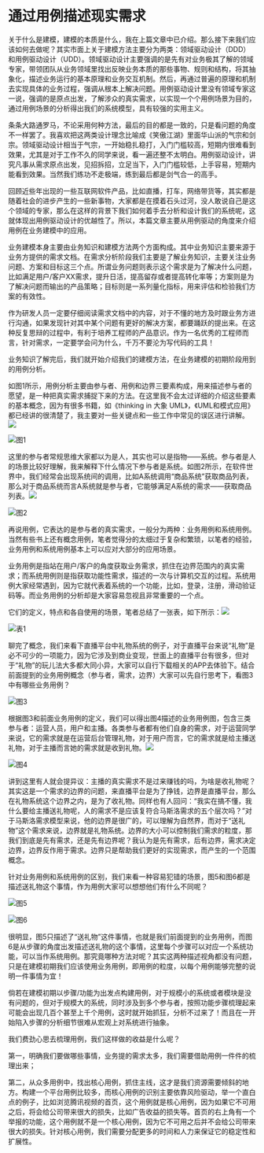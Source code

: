 # 通过用例描述现实需求

关于什么是建模，建模的本质是什么，我在上篇文章中已介绍。那么接下来我们应该如何去做呢？其实市面上关于建模方法主要分为两类：领域驱动设计（DDD）和用例驱动设计（UDD）。领域驱动设计主要强调的是先有对业务极其了解的领域专家，带领团队从业务领域里找出反映业务本质的那些事物、规则和结构，将其抽象化，描述业务运行的基本原理和业务交互机制。然后，再通过普遍的原理和机制去实现具体的业务过程，强调从根本上解决问题。用例驱动设计里没有领域专家这一说，强调的是原点出发，了解涉众的真实需求，以实现一个个用例场景为目的，通过用例场景的分析得出我们的系统模型，具有较强的实用主义。

条条大路通罗马，不论采用何种方法，最后的目的都是一致的，只是看问题的角度不一样罢了。我喜欢把这两类设计理念比喻成《笑傲江湖》里面华山派的气宗和剑宗。领域驱动设计相当于气宗，一开始稳扎稳打，入门门槛较高，短期内很难看到效果，尤其是对于工作不久的同学来说，看一遍还整不太明白。用例驱动设计，讲究凡事从需求原点出发，见招拆招，立足当下，入门门槛较低，上手容易，短期内能看到效果。当然我们练功不走极端，练到最后都是剑气合一的高手。

回顾近些年出现的一些互联网软件产品，比如直播，打车，网络带货等，其实都是随着社会的进步产生的一些新事物，大家都是在摸着石头过河，没人敢说自己是这个领域的专家，那么在这样的背景下我们如何着手去分析和设计我们的系统呢，这就体现出用例驱动设计的优越性了。所以，本篇文章主要从用例驱动的角度来介绍用例在业务建模中的应用。

业务建模本身主要由业务知识和建模方法两个方面构成。其中业务知识主要来源于业务方提供的需求文档。在需求分析阶段我们主要是了解业务知识，主要关注业务问题、方案和目标这三个点。所谓业务问题则表示这个需求是为了解决什么问题，比如满足用户/客户XX需求，提升日活，提高留存或者提高转化率等；方案则是为了解决问题而输出的产品策略；目标则是一系列量化指标，用来评估和检验我们方案的有效性。

作为研发人员一定要仔细阅读需求文档中的内容，对于不懂的地方及时跟业务方进行沟通，如果发现针对其中某个问题有更好的解决方案，都要踊跃的提出来。在这种反复思辩的过程中，有利于培养工程师的产品意识。作为一名优秀的工程师而言，针对需求，一定要学会问为什么，千万不要沦为写代码的工具！

业务知识了解完后，我们就开始介绍我们的建模方法，在业务建模的初期阶段用到的用例分析。

如图1所示，用例分析主要由参与者、用例和边界三要素构成，用来描述参与者的愿望，是一种把真实需求捕捉下来的方法。在这里我不会太过详细的介绍这些要素的基本概念，因为有很多书籍，如《thinking in 大象 UML》，《UML和模式应用》都已经讲的很清楚了，我主要对一些关键点和一些工作中常见的误区进行讲解。![](https://upload-images.jianshu.io/upload_images/5167807-cfe316038f645a8f.png?imageMogr2/auto-orient/strip%7CimageView2/2/w/1240)  


![&#x56FE;1](.gitbook/assets/image%20%2810%29.png)

这里的参与者常规思维大家都以为是人，其实也可以是指物——系统。参与者是人的场景比较好理解，我来解释下什么情况下参与者是系统。如图2所示，在软件世界中，我们经常会出现系统间的调用，比如A系统调用“商品系统”获取商品列表，那么对于商品系统而言A系统就是参与者，它能够满足A系统的需求——获取商品列表。![](https://upload-images.jianshu.io/upload_images/5167807-496fdba0e4116338.png?imageMogr2/auto-orient/strip%7CimageView2/2/w/1240)

![&#x56FE;2](.gitbook/assets/image%20%288%29.png)

再说用例，它表达的是参与者的真实需求，一般分为两种：业务用例和系统用例。当然有些书上还有概念用例，笔者觉得分的太细过于复杂和繁琐，以笔者的经验，业务用例和系统用例基本上可以应对大部分的应用场景。

业务用例是指站在用户/客户的角度获取业务需求，抓住在边界范围内的真实需求；而系统用例则是指获取功能性需求，描述的一次与计算机交互的过程。系统用例大家经常遇到，因为它就代表着系统的一个功能，比如，登录，注册，滑动验证码等。而业务用例的分析却是大家容易忽视且非常重要的一个点。

它们的定义，特点和各自使用的场景，笔者总结了一张表，如下所示：![](https://upload-images.jianshu.io/upload_images/5167807-6f673787795caa71.png?imageMogr2/auto-orient/strip%7CimageView2/2/w/1240)  


![&#x8868;1](.gitbook/assets/image.png)

聊完了概念，我们来看下直播平台中礼物系统的例子，对于直播平台来说“礼物”是必不可少的一项能力，因为它涉及到商业变现，世面上的直播平台有很多，但对于“礼物”的玩儿法大多都大同小异，大家可以自行下载相关的APP去体验下。结合前面提到的业务用例概念（参与者，需求，边界）大家可以先自行思考下，看图3中有哪些业务用例？

![&#x56FE;3](.gitbook/assets/image%20%284%29.png)

根据图3和前面业务用例的定义，我们可以得出图4描述的业务用例图，包含三类参与者：运营人员，用户和主播。各类参与者都有他们自身的需求，对于运营同学来说，它的需求就是在运营后台管理礼物，对于用户而言，它的需求就是给主播送礼物，对于主播而言她的需求就是收到礼物。![](https://upload-images.jianshu.io/upload_images/5167807-0427fc4f91509d68.png?imageMogr2/auto-orient/strip%7CimageView2/2/w/1240)

![&#x56FE;4](.gitbook/assets/image%20%2811%29.png)

讲到这里有人就会提异议：主播的真实需求不是过来赚钱的吗，为啥是收礼物呢？其实这是一个需求的边界的问题，来直播平台是为了挣钱，边界是直播平台，那么在礼物系统这个边界之内，是为了收礼物。同样也有人回问：“我实在搞不懂，我什么要给主播送礼物呢，人的需求不是应该复符合马斯洛需求的五个层次吗？”对于马斯洛需求模型来说，他的边界是很广的，可以理解为自然界，而对于“送礼物”这个需求来说，边界就是礼物系统。边界的大小可以控制我们需求的粒度，那我们到底是先有需求，还是先有边界呢？我认为是先有需求，后有边界，需求决定边界，边界反作用于需求。边界只是帮助我们更好的实现需求，而产生的一个范围概念。

针对业务用例和系统用例的区别，我们来看一种容易犯错的场景，图5和图6都是描述送礼物这个事情，作为用例大家可以想想他们有什么不同呢？

![&#x56FE;5](.gitbook/assets/image%20%286%29.png)

![&#x56FE;6](.gitbook/assets/image%20%289%29.png)

很明显，图5只描述了“送礼物”这件事情，也就是我们前面提到的业务用例，而图6是从步骤的角度出发描述送礼物的这个事情，这里每个步骤可以对应一个系统功能，可以当作系统用例。那究竟哪种方法对呢？其实这两种描述视角都没有问题，只是在建模初期我们应该使用业务用例，即用例的粒度，以每个用例能够完整的说明一件事情为宜！

倘若在建模初期以步骤/功能为出发点构建用例，对于规模小的系统或者模块是没有问题的，但对于规模大的系统，同时涉及到多个参与者，按照功能步骤梳理起来可能会出现几百个甚至上千个用例，这时就开始抓狂，分析不过来了！而且在一开始陷入步骤的分析细节很难从宏观上对系统进行抽象。

我们费劲心思去梳理用例，我们这样做的收益是什么呢？

第一，明确我们要做哪些事情，业务提的需求太多，我们需要借助用例一件件的梳理出来；

第二，从众多用例中，找出核心用例，抓住主线，这才是我们资源需要倾斜的地方。构建一个平台用例比较多，而核心用例的识别主要依靠风险驱动，举一个直白点的例子，比如浏览腾讯视频的首页，这个用例就是核心用例，因为如果它不可用之后，将会给公司带来很大的损失，比如广告收益的损失等。首页的右上角有一个举报的功能，这个用例就不是一个核心用例，因为它不可用之后并不会给公司带来很大的损失。针对核心用例，我们需要分配更多的时间和人力来保证它的稳定性和扩展性。

